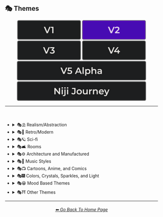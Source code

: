 <h2>🎭 Themes</h2>

<div align="center">

[<img src="/Images/Repo_Parts/Buttons/Version_Buttons/button_version_V1_inactive.webp?raw=true" alt="MidJourney V1" height="64" />](/Pages/MJ_V1/Style_Pages/Sphere/Themes.md)
[<img src="/Images/Repo_Parts/Buttons/Version_Buttons/button_version_V2_active.webp?raw=true" alt="MidJourney V2" height="64" />](/Pages/MJ_V2/Style_Pages/Sphere/Themes.md)
[<img src="/Images/Repo_Parts/Buttons/Version_Buttons/button_version_V3_inactive.webp?raw=true" alt="MidJourney V3" height="64" />](/Pages/MJ_V3/Style_Pages/Sphere/Themes.md)
[<img src="/Images/Repo_Parts/Buttons/Version_Buttons/button_version_V4_inactive.webp?raw=true" alt="MidJourney V4" height="64" />](/Pages/MJ_V4/Style_Pages/Just_The_Style/Themes.md)
<br>
[<img src="/Images/Repo_Parts/Buttons/Version_Buttons/button_version_V5_Alpha_inactive_half.webp?raw=true" alt="MidJourney V5" height="64" />](/Pages/MJ_V5/Style_Pages/Just_The_Style/Themes.md)
[<img src="/Images/Repo_Parts/Buttons/Version_Buttons/button_version_niji_inactive_half.webp?raw=true" alt="Niji Journey" height="64" />](/Pages/Niji_Journey/Style_Pages/Themes.md)

</div>

<hr>
<br>


- <details><summary>🎭⛱ Realism/Abstraction</summary><p><div align="center">

	| Realistic | Hyperrealistic | Hyper Real |
	| :-: | :-: | :-: |
	| <img src="/Images/MJ_V2/MidJourney_Styles_(sphere)/sphere_realistic.webp?raw=true" width="256" /> | <img src="/Images/MJ_V2/MidJourney_Styles_(sphere)/sphere_hyperrealistic.webp?raw=true" width="256" /> | <img src="/Images/MJ_V2/MidJourney_Styles_(sphere)/Wave_10/sphere_Hyper_Real.webp?raw=true" width="256" /> |
	
	<br>

	| Photorealistic | Photorealism |
	| :-: | :-: |
	| <img src="/Images/MJ_V2/MidJourney_Styles_(sphere)/sphere_Photorealistic.webp?raw=true" width="256" /> | <img src="/Images/MJ_V2/MidJourney_Styles_(sphere)/Wave_14/sphere_Photorealism.webp?raw=true" width="256" /> |

	<br>
	
	| Realism | Magic Realism | Fantastic Realism |
	| :-: | :-: | :-: |
	| <img src="/Images/MJ_V2/MidJourney_Styles_(sphere)/sphere_realism.webp?raw=true" width="256" /> | <img src="/Images/MJ_V2/MidJourney_Styles_(sphere)/sphere_magicrealism.webp?raw=true" width="256" /> | <img src="/Images/MJ_V2/MidJourney_Styles_(sphere)/sphere_fantasticrealism.webp?raw=true" width="256" />  |

	<br>

	| Classical Realism | New Realism | Contemporary Realism |
	| :-: | :-: | :-: |
	| <img src="/Images/MJ_V2/MidJourney_Styles_(sphere)/sphere_classicalrealism.webp?raw=true" width="256" /> | <img src="/Images/MJ_V2/MidJourney_Styles_(sphere)/sphere_newrealism.webp?raw=true" width="256" /> | <img src="/Images/MJ_V2/MidJourney_Styles_(sphere)/sphere_contemporaryrealism.webp?raw=true" width="256" /> |
	
	<br>

	| Surreal | Surrealism | Unrealistic |
	| :-: | :-: | :-: |
	| <img src="/Images/MJ_V2/MidJourney_Styles_(sphere)/sphere_surreal.webp?raw=true" width="256" /> | <img src="/Images/MJ_V2/MidJourney_Styles_(sphere)/sphere_surrealism.webp?raw=true" width="256" /> | <img src="/Images/MJ_V2/MidJourney_Styles_(sphere)/Wave_12/sphere_Unrealistic.webp?raw=true" width="256" /> |
	
	<br>

	| Non-Fiction | Fiction | Science Fiction |
	| :-: | :-: | :-: |
	| <img src="/Images/MJ_V2/MidJourney_Styles_(sphere)/sphere_Non-Fiction.webp?raw=true" width="256" /> | <img src="/Images/MJ_V2/MidJourney_Styles_(sphere)/sphere_Fiction.webp?raw=true" width="256" /> | <img src="/Images/MJ_V2/MidJourney_Styles_(sphere)/sphere_Science_Fiction.webp?raw=true" width="256" /> |

	<br>

	| Imagined | Imaginative | Imagination |
	| :-: | :-: | :-: |
	| <img src="/Images/MJ_V2/MidJourney_Styles_(sphere)/sphere_Imagined.webp?raw=true" width="256" /> | <img src="/Images/MJ_V2/MidJourney_Styles_(sphere)/sphere_Imaginative.webp?raw=true" width="256" /> | <img src="/Images/MJ_V2/MidJourney_Styles_(sphere)/sphere_Imagination.webp?raw=true" width="256" /> |
	
	<br>

	| Dreamlike | Dreamy | Fever-Dream |
	| :-: | :-: | :-: |
	| <img src="/Images/MJ_V2/MidJourney_Styles_(sphere)/sphere_dreamlike.webp?raw=true" width="256" /> | <img src="/Images/MJ_V2/MidJourney_Styles_(sphere)/Wave_9/sphere_Dreamy.webp?raw=true" width="256" /> | <img src="/Images/MJ_V2/MidJourney_Styles_(sphere)/Wave_10/sphere_Fever-Dream.webp?raw=true" width="256" /> |

	<br>

	| Dreampunk | Daydreampunk |
	| :-: | :-: |
	| <img src="/Images/MJ_V2/MidJourney_Styles_(sphere)/sphere_Dreampunk.webp?raw=true" width="256" /> | <img src="/Images/MJ_V2/MidJourney_Styles_(sphere)/sphere_Daydreampunk.webp?raw=true" width="256" /> |

	<br>
	
	| Dreamcore | Weirdcore |
	| :-: | :-: |
	| <img src="/Images/MJ_V2/MidJourney_Styles_(sphere)/sphere_Dreamcore.webp?raw=true" width="256" /> | <img src="/Images/MJ_V2/MidJourney_Styles_(sphere)/sphere_Weirdcore.webp?raw=true" width="256" /> |
	
	<br>
	
	| Worldly | Otherworldly | Unworldly |
	| :-: | :-: | :-: |
	| <img src="/Images/MJ_V2/MidJourney_Styles_(sphere)/Wave_12/sphere_Worldly.webp?raw=true" width="256" /> | <img src="/Images/MJ_V2/MidJourney_Styles_(sphere)/sphere_otherworldly.webp?raw=true" width="256" /> | <img src="/Images/MJ_V2/MidJourney_Styles_(sphere)/Wave_9/sphere_Unworldly.webp?raw=true" width="256" /> |
	
	<br>

	| From Another Realm | Wonderland |
	| :-: | :-: |
	| <img src="/Images/MJ_V2/MidJourney_Styles_(sphere)/Wave_9/sphere_From_Another_Realm.webp?raw=true" width="256" /> | <img src="/Images/MJ_V2/MidJourney_Styles_(sphere)/Wave_12/sphere_Wonderland.webp?raw=true" width="256" /> |
	
	<br>

	| Lucid | Ethereal | Ethereality |
	| :-: | :-: | :-: |
	| <img src="/Images/MJ_V2/MidJourney_Styles_(sphere)/sphere_lucid.webp?raw=true" width="256" /> | <img src="/Images/MJ_V2/MidJourney_Styles_(sphere)/sphere_ethereal.webp?raw=true" width="256" /> | <img src="/Images/MJ_V2/MidJourney_Styles_(sphere)/sphere_Ethereality.webp?raw=true" width="256" /> |
	
	<br>
	
	| Anemoiacore | Déjà vu |
	| :-: | :-: |
	| <img src="/Images/MJ_V2/MidJourney_Styles_(sphere)/Wave_9/sphere_Anemoiacore.webp?raw=true" width="256" /> | <img src="/Images/MJ_V2/MidJourney_Styles_(sphere)/Wave_10/sphere_Deja_vu.webp?raw=true" width="256" /> |

	<br>

	| Abstract | Abstraction | Lyrical Abstraction |
	| :-: | :-: | :-: |
	| <img src="/Images/MJ_V2/MidJourney_Styles_(sphere)/sphere_abstract.webp?raw=true" width="256" /> | <img src="/Images/MJ_V2/MidJourney_Styles_(sphere)/sphere_abstraction.webp?raw=true" width="256" /> | <img src="/Images/MJ_V2/MidJourney_Styles_(sphere)/sphere_lyricalabstraction.webp?raw=true" width="256" /> |
	
	<br>
	
	| Fantasy | Ethereal Fantasy | Dark Fantasy |
	| :-: | :-: | :-: |
	| <img src="/Images/MJ_V2/MidJourney_Styles_(sphere)/sphere_Fantasy.webp?raw=true" width="256" /> | <img src="/Images/MJ_V2/MidJourney_Styles_(sphere)/sphere_Ethereal_Fantasy.webp?raw=true" width="256" /> | <img src="/Images/MJ_V2/MidJourney_Styles_(sphere)/sphere_Dark_Fantasy.webp?raw=true" width="256" /> |
	
	<br>

	| Fantasy Map |
	| :-: |
	| <img src="/Images/MJ_V2/MidJourney_Styles_(sphere)/Wave_10/sphere_Fantasy_Map.webp?raw=true" width="256" /> |

	<br>
	
	| Illusion | Impossible | Nonsense |
	| :-: | :-: | :-: |
	| <img src="/Images/MJ_V2/MidJourney_Styles_(sphere)/sphere_illusion.webp?raw=true" width="256" /> | <img src="/Images/MJ_V2/MidJourney_Styles_(sphere)/sphere_Impossible.webp?raw=true" width="256" /> | <img src="/Images/MJ_V2/MidJourney_Styles_(sphere)/Wave_9/sphere_Nonsense.webp?raw=true" width="256" /> |

	<br>

	| Immaterial | Intangible |
	| :-: | :-: |
	| <img src="/Images/MJ_V2/MidJourney_Styles_(sphere)/Wave_9/sphere_Immaterial.webp?raw=true" width="256" /> | <img src="/Images/MJ_V2/MidJourney_Styles_(sphere)/Wave_13/sphere_Intangible.webp?raw=true" width="256" /> |

  </div></p></details>



- <details><summary>🎭💾 Retro/Modern</summary><p><div align="center">

	| Retro | Retrowave |
	| :-: | :-: |
	| <img src="/Images/MJ_V2/MidJourney_Styles_(sphere)/sphere_retro.webp?raw=true" width="256" /> | <img src="/Images/MJ_V2/MidJourney_Styles_(sphere)/sphere_retrowave.webp?raw=true" width="256" /> |
	
	<br>
		
	| Nostalgiacore | Nostalgia |
	| :-: |	:-: |
	| <img src="/Images/MJ_V2/MidJourney_Styles_(sphere)/sphere_Nostalgiacore.webp?raw=true" width="256" /> | <img src="/Images/MJ_V2/MidJourney_Styles_(sphere)/Wave_10/sphere_Nostalgia.webp?raw=true" width="256" /> |

	<br>

	| Vintage | Antique |
	| :-: | :-: |
	| <img src="/Images/MJ_V2/MidJourney_Styles_(sphere)/sphere_vintage.webp?raw=true" width="256" /> | <img src="/Images/MJ_V2/MidJourney_Styles_(sphere)/sphere_Antique.webp?raw=true" width="256" /> |

	<br>

	| Cyberpunk | Postcyberpunk |
	| :-: | :-: |
	| <img src="/Images/MJ_V2/MidJourney_Styles_(sphere)/sphere_cyberpunk.webp?raw=true" width="256" /> | <img src="/Images/MJ_V2/MidJourney_Styles_(sphere)/sphere_postcyberpunk.webp?raw=true" width="256" /> |
	
	<br>

	| Atompunk | Nanopunk |
	| :-: | :-: |
	| <img src="/Images/MJ_V2/MidJourney_Styles_(sphere)/sphere_atompunk.webp?raw=true" width="256" /> | <img src="/Images/MJ_V2/MidJourney_Styles_(sphere)/sphere_nanopunk.webp?raw=true" width="256" /> |

	<br>

	| Raypunk | Rollerwave |
	| :-: | :-: |
	| <img src="/Images/MJ_V2/MidJourney_Styles_(sphere)/sphere_raypunk.webp?raw=true" width="256" /> | <img src="/Images/MJ_V2/MidJourney_Styles_(sphere)/Wave_10/sphere_Rollerwave.webp?raw=true" width="256" /> |

	<br>

	| Rustic | Rusticcore | Rococopunk |
	| :-: | :-: | :-: |
	| <img src="/Images/MJ_V2/MidJourney_Styles_(sphere)/Wave_9/sphere_Rustic.webp?raw=true" width="256" /> | <img src="/Images/MJ_V2/MidJourney_Styles_(sphere)/sphere_Rusticcore.webp?raw=true" width="256" /> | <img src="/Images/MJ_V2/MidJourney_Styles_(sphere)/sphere_rococopunk.webp?raw=true" width="256" /> |

	<br>
	
	| Pre-Historic | Historic | Prehistoricore |
	| :-: | :-: | :-: |
	| <img src="/Images/MJ_V2/MidJourney_Styles_(sphere)/Wave_11/sphere_Pre-Historic.webp?raw=true" width="256" /> | <img src="/Images/MJ_V2/MidJourney_Styles_(sphere)/Wave_11/sphere_Historic.webp?raw=true" width="256" /> | <img src="/Images/MJ_V2/MidJourney_Styles_(sphere)/Wave_9/sphere_Prehistoricore.webp?raw=true" width="256" /> |

	<br>

	| Jurassic | Ice Age | Wild West |
	| :-: | :-: | :-: |
	| <img src="/Images/MJ_V2/MidJourney_Styles_(sphere)/Wave_11/sphere_Jurassic.webp?raw=true" width="256" /> | <img src="/Images/MJ_V2/MidJourney_Styles_(sphere)/Wave_11/sphere_Ice_Age.webp?raw=true" width="256" /> | <img src="/Images/MJ_V2/MidJourney_Styles_(sphere)/Wave_11/sphere_Wild_West.webp?raw=true" width="256" /> |
	
	<br>

	| Modern | Modernismo |
	| :-: | :-: |
	| <img src="/Images/MJ_V2/MidJourney_Styles_(sphere)/sphere_modern.webp?raw=true" width="256" /> | <img src="/Images/MJ_V2/MidJourney_Styles_(sphere)/sphere_modernismo.webp?raw=true" width="256" /> |

	<br>
	
	| Futuristic | Futurism | Future Funk |
	| :-: | :-: | :-: |
	| <img src="/Images/MJ_V2/MidJourney_Styles_(sphere)/sphere_futuristic.webp?raw=true" width="256" /> | <img src="/Images/MJ_V2/MidJourney_Styles_(sphere)/sphere_futurism.webp?raw=true" width="256" /> | <img src="/Images/MJ_V2/MidJourney_Styles_(sphere)/sphere_FutureFunk.webp?raw=true" width="256" /> |
	
	<br>
	
	| Retro-Futurism | Cassette Futurism | Afrofuturist |
	| :-: | :-: | :-: |
	| <img src="/Images/MJ_V2/MidJourney_Styles_(sphere)/sphere_Retro-futurism.webp?raw=true" width="256" /> | <img src="/Images/MJ_V2/MidJourney_Styles_(sphere)/sphere_cassettefuturism.webp?raw=true" width="256" /> | <img src="/Images/MJ_V2/MidJourney_Styles_(sphere)/sphere_Afrofuturist.webp?raw=true" width="256" /> |

  </div></p></details>



- <details><summary>🎭🪐 Sci-fi</summary><p><div align="center">

	| Sci-fi | Alchemy |
	| :-: | :-: |
	| <img src="/Images/MJ_V2/MidJourney_Styles_(sphere)/sphere_Sci-fi.webp?raw=true" width="256" /> | <img src="/Images/MJ_V2/MidJourney_Styles_(sphere)/Wave_14/sphere_Alchemy.webp?raw=true" width="256" /> |
	
	<br>

	| Terrestrial | Extraterrestrial | Alien |
	| :-: | :-: | :-: |
	| <img src="/Images/MJ_V2/MidJourney_Styles_(sphere)/Wave_12/sphere_Terrestrial.webp?raw=true" width="256" /> | <img src="/Images/MJ_V2/MidJourney_Styles_(sphere)/Wave_10/sphere_Extraterrestrial.webp?raw=true" width="256" /> | <img src="/Images/MJ_V2/MidJourney_Styles_(sphere)/Wave_11/sphere_Alien.webp?raw=true" width="256" /> |

	<br>
	
	| Invaded | Invasion |
	| :-: | :-: |
	| <img src="/Images/MJ_V2/MidJourney_Styles_(sphere)/Wave_14/sphere_Invaded.webp?raw=true" width="256" /> | <img src="/Images/MJ_V2/MidJourney_Styles_(sphere)/Wave_14/sphere_Invasion.webp?raw=true" width="256" /> |
	
	<br>

	| Aurora | Aurorae | Auroracore |
	| :-: | :-: | :-: |
	| <img src="/Images/MJ_V2/MidJourney_Styles_(sphere)/sphere_Aurora.webp?raw=true" width="256" /> | <img src="/Images/MJ_V2/MidJourney_Styles_(sphere)/sphere_Aurorae.webp?raw=true" width="256" /> | <img src="/Images/MJ_V2/MidJourney_Styles_(sphere)/sphere_Auroracore.webp?raw=true" width="256" /> |

	<br>
	
	| Magic | Magical | Magicpunk |
	| :-: | :-: | :-: |
	| <img src="/Images/MJ_V2/MidJourney_Styles_(sphere)/sphere_magic.webp?raw=true" width="256" /> | <img src="/Images/MJ_V2/MidJourney_Styles_(sphere)/sphere_Magical.webp?raw=true" width="256" /> | <img src="/Images/MJ_V2/MidJourney_Styles_(sphere)/sphere_Magicpunk.webp?raw=true" width="256" /> |

	<br>
	
	| Spell |
	| :-: |
	| <img src="/Images/MJ_V2/MidJourney_Styles_(sphere)/sphere_Spell.webp?raw=true" width="256" /> |

	<br>

	| Mystic | Mystical |
	| :-: | :-: |
	| <img src="/Images/MJ_V2/MidJourney_Styles_(sphere)/Wave_9/sphere_Mystic.webp?raw=true" width="256" /> | <img src="/Images/MJ_V2/MidJourney_Styles_(sphere)/sphere_Mystical.webp?raw=true" width="256" /> |

	<br>

	| Psychic | Metaphysical |
	| :-: | :-: |
	| <img src="/Images/MJ_V2/MidJourney_Styles_(sphere)/sphere_Psychic.webp?raw=true" width="256" /> 	| <img src="/Images/MJ_V2/MidJourney_Styles_(sphere)/Wave_9/sphere_Metaphysical.webp?raw=true" width="256" /> |

	<br>

	| UFO | Lightsaber |
	| :-: | :-: |
	| <img src="/Images/MJ_V2/MidJourney_Styles_(sphere)/Wave_12/sphere_UFO.webp?raw=true" width="256" /> | <img src="/Images/MJ_V2/MidJourney_Styles_(sphere)/Wave_12/sphere_Lightsaber.webp?raw=true" width="256" /> |

	<br>

	| Aetherpunk | Decopunk |
	| :-: | :-: |
	| <img src="/Images/MJ_V2/MidJourney_Styles_(sphere)/Wave_9/sphere_Aetherpunk.webp?raw=true" width="256" /> | <img src="/Images/MJ_V2/MidJourney_Styles_(sphere)/sphere_decopunk.webp?raw=true" width="256" /> |

	<br>

	| Dracopunk | Dragoncore | Unicorncore |
	| :-: | :-: | :-: |
	| <img src="/Images/MJ_V2/MidJourney_Styles_(sphere)/Wave_10/sphere_Dracopunk.webp?raw=true" width="256" /> | <img src="/Images/MJ_V2/MidJourney_Styles_(sphere)/Wave_9/sphere_Dragoncore.webp?raw=true" width="256" /> | <img src="/Images/MJ_V2/MidJourney_Styles_(sphere)/Wave_9/sphere_Unicorncore.webp?raw=true" width="256" /> |

	<br>

	| Fairycore | Fairy Folk | Spriggancore |
	| :-: | :-: | :-: |
	| <img src="/Images/MJ_V2/MidJourney_Styles_(sphere)/sphere_Fairycore.webp?raw=true" width="256" /> | <img src="/Images/MJ_V2/MidJourney_Styles_(sphere)/Wave_10/sphere_Fairy_Folk.webp?raw=true" width="256" /> | <img src="/Images/MJ_V2/MidJourney_Styles_(sphere)/Wave_10/sphere_Spriggancore.webp?raw=true" width="256" /> |

	<br>

	| Angelcore | Supernatural |
	| :-: | :-: |
	| <img src="/Images/MJ_V2/MidJourney_Styles_(sphere)/sphere_Angelcore.webp?raw=true" width="256" /> | <img src="/Images/MJ_V2/MidJourney_Styles_(sphere)/Wave_11/sphere_Supernatural.webp?raw=true" width="256" /> |

	<br>

	| Cryptidcore | Ghostcore | Spiritcore |
	| :-: | :-: | :-: |
	| <img src="/Images/MJ_V2/MidJourney_Styles_(sphere)/Wave_10/sphere_Cryptidcore.webp?raw=true" width="256" /> | <img src="/Images/MJ_V2/MidJourney_Styles_(sphere)/Wave_10/sphere_Ghostcore.webp?raw=true" width="256" /> | <img src="/Images/MJ_V2/MidJourney_Styles_(sphere)/Wave_10/sphere_Spiritcore.webp?raw=true" width="256" /> |
	
	<br>
	
	| Cypernoir | Goblincore | Rangercore |
	| :-: | :-: | :-: |
	| <img src="/Images/MJ_V2/MidJourney_Styles_(sphere)/sphere_cypernoir.webp?raw=true" width="256" /> | <img src="/Images/MJ_V2/MidJourney_Styles_(sphere)/Wave_10/sphere_Goblincore.webp?raw=true" width="256" /> | <img src="/Images/MJ_V2/MidJourney_Styles_(sphere)/Wave_10/sphere_Rangercore.webp?raw=true" width="256" /> |
	
	<br>

	| Witchcore | Wizardcore | Magewave |
	| :-: | :-: | :-: |
	| <img src="/Images/MJ_V2/MidJourney_Styles_(sphere)/Wave_9/sphere_Witchcore.webp?raw=true" width="256" /> | <img src="/Images/MJ_V2/MidJourney_Styles_(sphere)/Wave_9/sphere_Wizardcore.webp?raw=true" width="256" /> | <img src="/Images/MJ_V2/MidJourney_Styles_(sphere)/Wave_10/sphere_Magewave.webp?raw=true" width="256" /> |

	<br>

	| Mythpunk |
	| :-: |
	| <img src="/Images/MJ_V2/MidJourney_Styles_(sphere)/Wave_10/sphere_Mythpunk.webp?raw=true" width="256" /> |

	<br>
	
	| Illuminati |
	| :-: |
	| <img src="/Images/MJ_V2/MidJourney_Styles_(sphere)/Wave_10/sphere_Illuminati.webp?raw=true" width="256" /> |

  </div></p></details>


- <details><summary>🎭🛋 Rooms</summary><p><div align="center">

	| Room |
	| :-: |
	| <img src="/Images/MJ_V2/MidJourney_Styles_(sphere)/Wave_9/sphere_Room.webp?raw=true" width="256" /> |

	<br>

	| Inside | Internal |
	| :-: | :-: |
	| <img src="/Images/MJ_V2/MidJourney_Styles_(sphere)/Wave_12/sphere_Inside.webp?raw=true" width="256" /> | <img src="/Images/MJ_V2/MidJourney_Styles_(sphere)/sphere_Internal.webp?raw=true" width="256" /> |

	<br>

	| Outside | External |
	| :-: | :-: |
	| <img src="/Images/MJ_V2/MidJourney_Styles_(sphere)/Wave_12/sphere_Outside.webp?raw=true" width="256" /> | <img src="/Images/MJ_V2/MidJourney_Styles_(sphere)/sphere_External.webp?raw=true" width="256" /> |

	<br>

	| Hotel Room | Apartment |
	| :-: | :-: |
	| <img src="/Images/MJ_V2/MidJourney_Styles_(sphere)/Wave_14/sphere_Hotel_Room.webp?raw=true" width="256" /> | <img src="/Images/MJ_V2/MidJourney_Styles_(sphere)/Wave_14/sphere_Apartment.webp?raw=true" width="256" /> |

	<br>
	
	| Labyrinth |
	| :-: |
	| <img src="/Images/MJ_V2/MidJourney_Styles_(sphere)/Wave_12/sphere_Labyrinth.webp?raw=true" width="256" /> |

	<br>

	| Living Room | Lounge |
	| :-: | :-: |
	| <img src="/Images/MJ_V2/MidJourney_Styles_(sphere)/Wave_11/sphere_Living_Room.webp?raw=true" width="256" /> | <img src="/Images/MJ_V2/MidJourney_Styles_(sphere)/Wave_11/sphere_Lounge.webp?raw=true" width="256" /> |

	<br>

	| Den | Front Room |
	| :-: | :-: |
	| <img src="/Images/MJ_V2/MidJourney_Styles_(sphere)/Wave_11/sphere_Den.webp?raw=true" width="256" /> | <img src="/Images/MJ_V2/MidJourney_Styles_(sphere)/Wave_11/sphere_Front_Room.webp?raw=true" width="256" /> |

	<br>

	| Dining Room | Kitchen |
	| :-: | :-: |
	| <img src="/Images/MJ_V2/MidJourney_Styles_(sphere)/Wave_11/sphere_Dining_Room.webp?raw=true" width="256" /> | <img src="/Images/MJ_V2/MidJourney_Styles_(sphere)/Wave_11/sphere_Kitchen.webp?raw=true" width="256" /> |

	<br>

	| Bedroom | Guest Room | Bathroom |
	| :-: | :-: | :-: |
	| <img src="/Images/MJ_V2/MidJourney_Styles_(sphere)/Wave_11/sphere_Bedroom.webp?raw=true" width="256" /> | <img src="/Images/MJ_V2/MidJourney_Styles_(sphere)/Wave_11/sphere_Guest_Room.webp?raw=true" width="256" /> | <img src="/Images/MJ_V2/MidJourney_Styles_(sphere)/Wave_11/sphere_Bathroom.webp?raw=true" width="256" /> |

	<br>

	| Hallway | Passageway |
	| :-: | :-: |
	| <img src="/Images/MJ_V2/MidJourney_Styles_(sphere)/Wave_11/sphere_Hallway.webp?raw=true" width="256" /> | <img src="/Images/MJ_V2/MidJourney_Styles_(sphere)/Wave_11/sphere_Passageway.webp?raw=true" width="256" /> |

	<br>

	| Greenhouse | Atrium |
	| :-: | :-: |
	| <img src="/Images/MJ_V2/MidJourney_Styles_(sphere)/Wave_11/sphere_Greenhouse.webp?raw=true" width="256" /> | <img src="/Images/MJ_V2/MidJourney_Styles_(sphere)/Wave_11/sphere_Atrium.webp?raw=true" width="256" /> |

	<br>

	| Conservatory | Sun-Room |
	| :-: | :-: |
	| <img src="/Images/MJ_V2/MidJourney_Styles_(sphere)/Wave_11/sphere_Conservatory.webp?raw=true" width="256" /> | <img src="/Images/MJ_V2/MidJourney_Styles_(sphere)/Wave_11/sphere_Sun-Room.webp?raw=true" width="256" /> |

	<br>

	| Study | Library |
	| :-: | :-: |
	| <img src="/Images/MJ_V2/MidJourney_Styles_(sphere)/Wave_11/sphere_Study.webp?raw=true" width="256" /> | <img src="/Images/MJ_V2/MidJourney_Styles_(sphere)/Wave_11/sphere_Library.webp?raw=true" width="256" /> |

	<br>

	| Office | Home-Office |
	| :-: | :-: |
	| <img src="/Images/MJ_V2/MidJourney_Styles_(sphere)/Wave_11/sphere_Office.webp?raw=true" width="256" /> | <img src="/Images/MJ_V2/MidJourney_Styles_(sphere)/Wave_11/sphere_Home-Office.webp?raw=true" width="256" /> |

	<br>

	| Attic | Crawlspace |
	| :-: | :-: |
	| <img src="/Images/MJ_V2/MidJourney_Styles_(sphere)/Wave_11/sphere_Attic.webp?raw=true" width="256" /> | <img src="/Images/MJ_V2/MidJourney_Styles_(sphere)/Wave_11/sphere_Crawlspace.webp?raw=true" width="256" /> |

	<br>

	| Basement | Cellar | Wine-Cellar |
	| :-: | :-: | :-: |
	| <img src="/Images/MJ_V2/MidJourney_Styles_(sphere)/Wave_11/sphere_Basement.webp?raw=true" width="256" /> | <img src="/Images/MJ_V2/MidJourney_Styles_(sphere)/Wave_12/sphere_Cellar.webp?raw=true" width="256" /> | <img src="/Images/MJ_V2/MidJourney_Styles_(sphere)/Wave_11/sphere_Wine-Cellar.webp?raw=true" width="256" /> |

	<br>

	| Rooftop | Underground |
	| :-: | :-: |
	| <img src="/Images/MJ_V2/MidJourney_Styles_(sphere)/Wave_12/sphere_Rooftop.webp?raw=true" width="256" /> | <img src="/Images/MJ_V2/MidJourney_Styles_(sphere)/Wave_12/sphere_Underground.webp?raw=true" width="256" /> |

	<br>

	| Storage Room | Closet |
	| :-: | :-: |
	| <img src="/Images/MJ_V2/MidJourney_Styles_(sphere)/Wave_11/sphere_Storage_Room.webp?raw=true" width="256" /> | <img src="/Images/MJ_V2/MidJourney_Styles_(sphere)/Wave_11/sphere_Closet.webp?raw=true" width="256" /> |

	<br>

	| Laundry Room | Utility Room | Mud-Room |
	| :-: | :-: | :-: |
	| <img src="/Images/MJ_V2/MidJourney_Styles_(sphere)/Wave_11/sphere_Laundry_Room.webp?raw=true" width="256" /> | <img src="/Images/MJ_V2/MidJourney_Styles_(sphere)/Wave_11/sphere_Utility_Room.webp?raw=true" width="256" /> | <img src="/Images/MJ_V2/MidJourney_Styles_(sphere)/Wave_11/sphere_Mud-Room.webp?raw=true" width="256" /> |

	<br>

	| Garage | Shed |
	| :-: | :-: |
	| <img src="/Images/MJ_V2/MidJourney_Styles_(sphere)/Wave_11/sphere_Garage.webp?raw=true" width="256" /> | <img src="/Images/MJ_V2/MidJourney_Styles_(sphere)/Wave_11/sphere_Shed.webp?raw=true" width="256" /> |

	<br>

	| Porch | Balcony |
	| :-: | :-: |
	| <img src="/Images/MJ_V2/MidJourney_Styles_(sphere)/Wave_11/sphere_Porch.webp?raw=true" width="256" /> | <img src="/Images/MJ_V2/MidJourney_Styles_(sphere)/Wave_11/sphere_Balcony.webp?raw=true" width="256" /> |

	<br>

	| Game Room | Home Theater | Gym Room |
	| :-: | :-: | :-: |
	| <img src="/Images/MJ_V2/MidJourney_Styles_(sphere)/Wave_11/sphere_Game_Room.webp?raw=true" width="256" /> | <img src="/Images/MJ_V2/MidJourney_Styles_(sphere)/Wave_11/sphere_Home_Theater.webp?raw=true" width="256" /> | <img src="/Images/MJ_V2/MidJourney_Styles_(sphere)/Wave_11/sphere_Gym_Room.webp?raw=true" width="256" /> |

	<br>

	| Nursery | Prayer Room |
	| :-: | :-: |
	| <img src="/Images/MJ_V2/MidJourney_Styles_(sphere)/Wave_11/sphere_Nursery.webp?raw=true" width="256" /> | <img src="/Images/MJ_V2/MidJourney_Styles_(sphere)/Wave_11/sphere_Prayer_Room.webp?raw=true" width="256" /> |

  </div></p></details>


- <details><summary>🎭⚙ Architecture and Manufactured</summary><p><div align="center">

    | Cityscape | Architecture | Balinese Architecture |
	| :-: | :-: | :-: |
	| <img src="/Images/MJ_V2/MidJourney_Styles_(sphere)/sphere_Cityscape.webp?raw=true" width="256" /> | <img src="/Images/MJ_V2/MidJourney_Styles_(sphere)/sphere_Architecture.webp?raw=true" width="256" /> | <img src="/Images/MJ_V2/MidJourney_Styles_(sphere)/sphere_Balinese_Architecture.webp?raw=true" width="256" /> |
		
	<br>

	| Structure | Structural | Scaffolding |
	| :-: | :-: | :-: |
	| <img src="/Images/MJ_V2/MidJourney_Styles_(sphere)/Wave_13/sphere_Structure.webp?raw=true" width="256" /> | <img src="/Images/MJ_V2/MidJourney_Styles_(sphere)/Wave_13/sphere_Structural.webp?raw=true" width="256" /> | <img src="/Images/MJ_V2/MidJourney_Styles_(sphere)/sphere_Scaffolding.webp?raw=true" width="256" /> |
	
	<br>

	| Manufactured | Makeshift |
	| :-: | :-: |
	| <img src="/Images/MJ_V2/MidJourney_Styles_(sphere)/Wave_13/sphere_Manufactured.webp?raw=true" width="256" /> | <img src="/Images/MJ_V2/MidJourney_Styles_(sphere)/sphere_Makeshift.webp?raw=true" width="256" /> |

	<br>
	
	| Bronzepunk | Steelpunk | Clockpunk |
	| :-: | :-: | :-: |
	| <img src="/Images/MJ_V2/MidJourney_Styles_(sphere)/sphere_bronzepunk.webp?raw=true" width="256" /> | <img src="/Images/MJ_V2/MidJourney_Styles_(sphere)/Wave_9/sphere_Steelpunk.webp?raw=true" width="256" /> | <img src="/Images/MJ_V2/MidJourney_Styles_(sphere)/sphere_clockpunk.webp?raw=true" width="256" /> 
	
	<br>
	
	| Steampunk | Dieselpunk | Gadgetpunk |
	| :-: | :-: | :-: |
	| <img src="/Images/MJ_V2/MidJourney_Styles_(sphere)/sphere_steampunk.webp?raw=true" width="256" /> | <img src="/Images/MJ_V2/MidJourney_Styles_(sphere)/sphere_dieselpunk.webp?raw=true" width="256" /> | <img src="/Images/MJ_V2/MidJourney_Styles_(sphere)/Wave_9/sphere_Gadgetpunk.webp?raw=true" width="256" /> |

	<br>

	| Funhouse | Toyland | Carnival |
	| :-: | :-: | :-: |
	| <img src="/Images/MJ_V2/MidJourney_Styles_(sphere)/sphere_Funhouse.webp?raw=true" width="256" /> | <img src="/Images/MJ_V2/MidJourney_Styles_(sphere)/sphere_Toyland.webp?raw=true" width="256" /> | <img src="/Images/MJ_V2/MidJourney_Styles_(sphere)/sphere_Carnival.webp?raw=true" width="256" /> |
	
	<br>

	| Salvagepunk | Silkpunk | Sandalpunk |
	| :-: | :-: | :-: |
	| <img src="/Images/MJ_V2/MidJourney_Styles_(sphere)/Wave_10/sphere_Salvagepunk.webp?raw=true" width="256" /> | <img src="/Images/MJ_V2/MidJourney_Styles_(sphere)/Wave_10/sphere_Silkpunk.webp?raw=true" width="256" /> | <img src="/Images/MJ_V2/MidJourney_Styles_(sphere)/Wave_10/sphere_Sandalpunk.webp?raw=true" width="256" /> |

	<br>

	| Swordpunk | Cassettepunk | Formicapunk |
	| :-: | :-: | :-: |
	| <img src="/Images/MJ_V2/MidJourney_Styles_(sphere)/Wave_9/sphere_Swordpunk.webp?raw=true" width="256" /> | <img src="/Images/MJ_V2/MidJourney_Styles_(sphere)/sphere_cassettepunk.webp?raw=true" width="256" /> | <img src="/Images/MJ_V2/MidJourney_Styles_(sphere)/sphere_formicapunk.webp?raw=true" width="256" /> |

	<br>

	| Brutalism | Sphinx | Ziggurat |
	| :-: | :-: | :-: |
	| <img src="/Images/MJ_V2/MidJourney_Styles_(sphere)/sphere_brutalism.webp?raw=true" width="256" /> | <img src="/Images/MJ_V2/MidJourney_Styles_(sphere)/Wave_12/sphere_Sphinx.webp?raw=true" width="256" /> | <img src="/Images/MJ_V2/MidJourney_Styles_(sphere)/Wave_14/sphere_Ziggurat.webp?raw=true" width="256" /> |

	<br>

	| Industrial Design | Googie |
	| :-: | :-: |
	| <img src="/Images/MJ_V2/MidJourney_Styles_(sphere)/sphere_IndustrialDesign.webp?raw=true" width="256" /> | <img src="/Images/MJ_V2/MidJourney_Styles_(sphere)/Wave_11/sphere_Googie.webp?raw=true" width="256" /> |

	<br>

	| Shack | Property | Company |
	| :-: | :-: | :-: |
	| <img src="/Images/MJ_V2/MidJourney_Styles_(sphere)/Wave_14/sphere_Shack.webp?raw=true" width="256" /> | <img src="/Images/MJ_V2/MidJourney_Styles_(sphere)/Wave_13/sphere_Property.webp?raw=true" width="256" /> | <img src="/Images/MJ_V2/MidJourney_Styles_(sphere)/Wave_13/sphere_Company.webp?raw=true" width="256" /> |
	
	<br>

    | Playground | Poolcore |
	| :-: | :-: |
	| <img src="/Images/MJ_V2/MidJourney_Styles_(sphere)/sphere_Playground.webp?raw=true" width="256" /> | <img src="/Images/MJ_V2/MidJourney_Styles_(sphere)/Wave_10/sphere_Poolcore.webp?raw=true" width="256" /> |

    <br>

    | Labcore | Nuclear |
	| :-: | :-: |
	| <img src="/Images/MJ_V2/MidJourney_Styles_(sphere)/Wave_9/sphere_Labcore.webp?raw=true" width="256" /> | <img src="/Images/MJ_V2/MidJourney_Styles_(sphere)/sphere_Nuclear.webp?raw=true" width="256" /> |

    <br>

	| Machine | Submachine | Machinescape |
	| :-: | :-: | :-: |
	| <img src="/Images/MJ_V2/MidJourney_Styles_(sphere)/sphere_Machine.webp?raw=true" width="256" /> | <img src="/Images/MJ_V2/MidJourney_Styles_(sphere)/Wave_11/sphere_Submachine.webp?raw=true" width="256" /> | <img src="/Images/MJ_V2/MidJourney_Styles_(sphere)/sphere_Machinescape.webp?raw=true" width="256" /> |

	<br>

	| Robotic | Cyborgism | Autonomous |
	| :-: | :-: | :-: |
	| <img src="/Images/MJ_V2/MidJourney_Styles_(sphere)/Wave_10/sphere_Robotic.webp?raw=true" width="256" /> | <img src="/Images/MJ_V2/MidJourney_Styles_(sphere)/sphere_Cyborgism.webp?raw=true" width="256" /> | <img src="/Images/MJ_V2/MidJourney_Styles_(sphere)/sphere_Autonomous.webp?raw=true" width="256" /> |
	
	<br>

	| Legopunk | Legogearpunk |
	| :-: | :-: |
	| <img src="/Images/MJ_V2/MidJourney_Styles_(sphere)/sphere_Legopunk.webp?raw=true" width="256" /> | <img src="/Images/MJ_V2/MidJourney_Styles_(sphere)/sphere_Legogearpunk.webp?raw=true" width="256" /> |

	<br>

	| Tinkercore | Craftcore |
	| :-: | :-: |
	| <img src="/Images/MJ_V2/MidJourney_Styles_(sphere)/sphere_Tinkercore.webp?raw=true" width="256" /> | <img src="/Images/MJ_V2/MidJourney_Styles_(sphere)/Wave_10/sphere_Craftcore.webp?raw=true" width="256" /> |

    <br>

    | Stimwave | Wormcore |
	| :-: | :-: |
	| <img src="/Images/MJ_V2/MidJourney_Styles_(sphere)/Wave_10/sphere_Stimwave.webp?raw=true" width="256" /> | <img src="/Images/MJ_V2/MidJourney_Styles_(sphere)/Wave_10/sphere_Wormcore.webp?raw=true" width="256" /> |

	<br>

    | Barbiecore | Dollcore | Sanriocore |
	| :-: | :-: | :-: |
	| <img src="/Images/MJ_V2/MidJourney_Styles_(sphere)/Wave_10/sphere_Barbiecore.webp?raw=true" width="256" /> | <img src="/Images/MJ_V2/MidJourney_Styles_(sphere)/Wave_10/sphere_Dollcore.webp?raw=true" width="256" /> | <img src="/Images/MJ_V2/MidJourney_Styles_(sphere)/Wave_10/sphere_Sanriocore.webp?raw=true" width="256" /> |

	<br>
	
	| Palewave | Normcore |
	| :-: | :-: |
	| <img src="/Images/MJ_V2/MidJourney_Styles_(sphere)/Wave_10/sphere_Palewave.webp?raw=true" width="256" /> | <img src="/Images/MJ_V2/MidJourney_Styles_(sphere)/Wave_10/sphere_Normcore.webp?raw=true" width="256" /> |

	<br>
	
	| Bombacore | Thriftcore |
	| :-: | :-: |
	| <img src="/Images/MJ_V2/MidJourney_Styles_(sphere)/Wave_10/sphere_Bombacore.webp?raw=true" width="256" /> | <img src="/Images/MJ_V2/MidJourney_Styles_(sphere)/Wave_10/sphere_Thriftcore.webp?raw=true" width="256" /> |

	<br>

	| Dollpunk |
	| :-: |
	| <img src="/Images/MJ_V2/MidJourney_Styles_(sphere)/sphere_dollpunk.webp?raw=true" width="256" /> |

  </div></p></details>


- <details><summary>🎭🎵 Music Styles</summary><p><div align="center">

	| Music | Musical | Musical Notation |
	| :-: | :-: | :-: |
	| <img src="/Images/MJ_V2/MidJourney_Styles_(sphere)/Wave_13/sphere_Music.webp?raw=true" width="256" /> | <img src="/Images/MJ_V2/MidJourney_Styles_(sphere)/Wave_11/sphere_Musical.webp?raw=true" width="256" /> | <img src="/Images/MJ_V2/MidJourney_Styles_(sphere)/Wave_11/sphere_Musical_Notation.webp?raw=true" width="256" /> |
	
	<br>
	
	| Funky | Groovy | Disco |
	| :-: | :-: | :-: |
	| <img src="/Images/MJ_V2/MidJourney_Styles_(sphere)/sphere_Funky.webp?raw=true" width="256" /> | <img src="/Images/MJ_V2/MidJourney_Styles_(sphere)/sphere_Groovy.webp?raw=true" width="256" /> | <img src="/Images/MJ_V2/MidJourney_Styles_(sphere)/sphere_Disco.webp?raw=true" width="256" /> |
	
	<br>
	
	| Punk | Post-Punk | Folk Punk |
	| :-: | :-: | :-: |
	| <img src="/Images/MJ_V2/MidJourney_Styles_(sphere)/Wave_9/sphere_Punk.webp?raw=true" width="256" /> | <img src="/Images/MJ_V2/MidJourney_Styles_(sphere)/Wave_9/sphere_Post-Punk.webp?raw=true" width="256" /> | <img src="/Images/MJ_V2/MidJourney_Styles_(sphere)/Wave_10/sphere_Folk_Punk.webp?raw=true" width="256" /> |

	<br>

	| Hip-Hop | Rave |
	| :-: | :-: |
	| <img src="/Images/MJ_V2/MidJourney_Styles_(sphere)/sphere_Hip-Hop.webp?raw=true" width="256" /> | <img src="/Images/MJ_V2/MidJourney_Styles_(sphere)/Wave_12/sphere_Rave.webp?raw=true" width="256" /> |
	
	<br>

    | Vaporwave | Synthwave | Chillwave |
	| :-: | :-: | :-: |
	| <img src="/Images/MJ_V2/MidJourney_Styles_(sphere)/sphere_vaporwave.webp?raw=true" width="256" /> | <img src="/Images/MJ_V2/MidJourney_Styles_(sphere)/sphere_synthwave.webp?raw=true" width="256" /> | <img src="/Images/MJ_V2/MidJourney_Styles_(sphere)/sphere_Chillwave.webp?raw=true" width="256" /> |
	
	<br>

	| Hypnagogic Pop | Hyperpop | K-Pop |
	| :-: | :-: | :-: |
	| <img src="/Images/MJ_V2/MidJourney_Styles_(sphere)/sphere_HypnagogicPop.webp?raw=true" width="256" /> | <img src="/Images/MJ_V2/MidJourney_Styles_(sphere)/sphere_Hyperpop.webp?raw=true" width="256" /> | <img src="/Images/MJ_V2/MidJourney_Styles_(sphere)/sphere_K-Pop.webp?raw=true" width="256" /> |
	
	<br>

    | Techno | Mallsoft |
	| :-: | :-: |
	| <img src="/Images/MJ_V2/MidJourney_Styles_(sphere)/sphere_Techno.webp?raw=true" width="256" /> | <img src="/Images/MJ_V2/MidJourney_Styles_(sphere)/sphere_Mallsoft.webp?raw=true" width="256" /> |

    <br>

    | Tenwave | Bardcore | Breakcore |
	| :-: | :-: | :-: |
	| <img src="/Images/MJ_V2/MidJourney_Styles_(sphere)/Wave_10/sphere_Tenwave.webp?raw=true" width="256" /> | <img src="/Images/MJ_V2/MidJourney_Styles_(sphere)/Wave_10/sphere_Bardcore.webp?raw=true" width="256" /> | <img src="/Images/MJ_V2/MidJourney_Styles_(sphere)/Wave_10/sphere_Breakcore.webp?raw=true" width="256" /> |

	<br>
	
	| Cargopunk |
	| :-: |
	| <img src="/Images/MJ_V2/MidJourney_Styles_(sphere)/Wave_10/sphere_Cargopunk.webp?raw=true" width="256" /> |

	<br>
	
	| Shpongle | In The Style of Shpongle |
	| :-: | :-: |
	| <img src="/Images/MJ_V2/MidJourney_Styles_(sphere)/sphere_Shpongle.webp?raw=true" width="256" /> | <img src="/Images/MJ_V2/MidJourney_Styles_(sphere)/sphere_inTheStyleofShpongle.webp?raw=true" width="256" /> |

  </div></p></details>


- <details><summary>🎭📺 Cartoons, Anime, and Comics</summary><p><div align="center">

	| Cartoon | Marvel Comics |
	| :-: | :-: |
	| <img src="/Images/MJ_V2/MidJourney_Styles_(sphere)/sphere_Cartoon.webp?raw=true" width="256" /> | <img src="/Images/MJ_V2/MidJourney_Styles_(sphere)/sphere_MarvelComics.webp?raw=true" width="256" /> |

	<br>
	
	| Anime | Animecore | Manga |
	| :-: | :-: | :-: |
	| <img src="/Images/MJ_V2/MidJourney_Styles_(sphere)/sphere_anime.webp?raw=true" width="256" /> | <img src="/Images/MJ_V2/MidJourney_Styles_(sphere)/Wave_9/sphere_Animecore.webp?raw=true" width="256" /> | <img src="/Images/MJ_V2/MidJourney_Styles_(sphere)/Wave_13/sphere_Manga.webp?raw=true" width="256" /> |

	<br>

	| Kawaii |
	| :-: |
	| <img src="/Images/MJ_V2/MidJourney_Styles_(sphere)/Wave_9/sphere_Kawaii.webp?raw=true" width="256" /> |

  </div></p></details>


- <details><summary>🎭🎆 Colors, Crystals, Sparkles, and Light</summary><p><div align="center">

	| Crystalcore | Sparklecore |
	| :-: | :-: |
	| <img src="/Images/MJ_V2/MidJourney_Styles_(sphere)/sphere_Crystalcore.webp" width="256" /> | <img src="/Images/MJ_V2/MidJourney_Styles_(sphere)/sphere_Sparklecore.webp?raw=true" width="256" /> |

	<br>

	| Rainbowcore | Pastelwave | Pastelpunk |
	| :-: | :-: | :-: |
	| <img src="/Images/MJ_V2/MidJourney_Styles_(sphere)/sphere_Rainbowcore.webp?raw=true" width="256" /> | <img src="/Images/MJ_V2/MidJourney_Styles_(sphere)/sphere_Pastelwave.webp?raw=true" width="256" /> | <img src="/Images/MJ_V2/MidJourney_Styles_(sphere)/sphere_Pastelpunk.webp?raw=true" width="256" /> |

	<br>

	| Glowwave | Glo-Fi | Neonpunk |
	| :-: | :-: | :-: |
	| <img src="/Images/MJ_V2/MidJourney_Styles_(sphere)/sphere_Glowwave.webp?raw=true" width="256" /> | <img src="/Images/MJ_V2/MidJourney_Styles_(sphere)/sphere_Glo-Fi.webp?raw=true" width="256" /> | <img src="/Images/MJ_V2/MidJourney_Styles_(sphere)/sphere_Neonpunk.webp?raw=true" width="256" /> |
	
	<br>
	
	| Lightcore |
	| :-: |
	| <img src="/Images/MJ_V2/MidJourney_Styles_(sphere)/Wave_9/sphere_Lightcore.webp?raw=true" width="256" /> |
	
	<br>
	
	| Fractalpunk |
	| :-: |
	| <img src="/Images/MJ_V2/MidJourney_Styles_(sphere)/sphere_Fractalpunk.webp?raw=true" width="256" /> |

  </div></p></details>


- <details><summary>🎭😁 Mood Based Themes</summary><p><div align="center">

	| Warmcore | Lovecore |
	| :-: | :-: |
	| <img src="/Images/MJ_V2/MidJourney_Styles_(sphere)/Wave_10/sphere_Warmcore.webp?raw=true" width="256" /> | <img src="/Images/MJ_V2/MidJourney_Styles_(sphere)/Wave_10/sphere_Lovecore.webp?raw=true" width="256" /> |

	<br>
	
	| Happycore | Smilecore |
	| :-: | :-: |
	| <img src="/Images/MJ_V2/MidJourney_Styles_(sphere)/Wave_10/sphere_Happycore.webp?raw=true" width="256" /> | <img src="/Images/MJ_V2/MidJourney_Styles_(sphere)/Wave_10/sphere_Smilecore.webp?raw=true" width="256" /> |

	<br>
	
	| Gloomcore | Dullcore |
	| :-: | :-: |
	| <img src="/Images/MJ_V2/MidJourney_Styles_(sphere)/Wave_10/sphere_Gloomcore.webp?raw=true" width="256" /> | <img src="/Images/MJ_V2/MidJourney_Styles_(sphere)/Wave_10/sphere_Dullcore.webp?raw=true" width="256" /> |

	<br>
	
	| Dazecore | Sleepycore |
	| :-: | :-: |
	| <img src="/Images/MJ_V2/MidJourney_Styles_(sphere)/Wave_10/sphere_Dazecore.webp?raw=true" width="256" /> | <img src="/Images/MJ_V2/MidJourney_Styles_(sphere)/Wave_10/sphere_Sleepycore.webp?raw=true" width="256" /> |

  </div></p></details>


- <details><summary>🎭⛩ Other Themes</summary><p><div align="center">

	| Dark Aesthetic |
	| :-: |
	| <img src="/Images/MJ_V2/MidJourney_Styles_(sphere)/sphere_Dark_Aesthetic.webp?raw=true" width="256" /> |
	
	<br>

	| Gourmet |
	| :-: |
	| <img src="/Images/MJ_V2/MidJourney_Styles_(sphere)/Wave_11/sphere_Gourmet.webp?raw=true" width="256" /> |

	<br>
	
	| Archetype |
	| :-: |
	| <img src="/Images/MJ_V2/MidJourney_Styles_(sphere)/sphere_Archetype.webp?raw=true" width="256" /> |

	<br>
		
	| Cleancore | Safetycore |
	| :-: | :-: |
	| <img src="/Images/MJ_V2/MidJourney_Styles_(sphere)/Wave_10/sphere_Cleancore.webp?raw=true" width="256" /> | <img src="/Images/MJ_V2/MidJourney_Styles_(sphere)/Wave_10/sphere_Safetycore.webp?raw=true" width="256" /> |

	<br>

	| Academia |
	| :-: |
	| <img src="/Images/MJ_V2/MidJourney_Styles_(sphere)/Wave_10/sphere_Academia.webp?raw=true" width="256" /> |

	<br>

	| Tinycore | Miniaturecore | Miniature World |
	| :-: | :-: | :-: |
	| <img src="/Images/MJ_V2/MidJourney_Styles_(sphere)/sphere_Tinycore.webp?raw=true" width="256" /> | <img src="/Images/MJ_V2/MidJourney_Styles_(sphere)/Wave_9/sphere_Miniaturecore.webp?raw=true" width="256" /> | <img src="/Images/MJ_V2/MidJourney_Styles_(sphere)/Wave_10/sphere_Miniature_World.webp?raw=true" width="256" /> |

	<br>
	
	| Honeycore | Jamcore |
	| :-: | :-: |
	| <img src="/Images/MJ_V2/MidJourney_Styles_(sphere)/Wave_10/sphere_Honeycore.webp?raw=true" width="256" /> | <img src="/Images/MJ_V2/MidJourney_Styles_(sphere)/Wave_10/sphere_Jamcore.webp?raw=true" width="256" /> |

	<br>
	
	| Infinitywave | Infinitycore | Infinitypunk |
	| :-: | :-: | :-: |
	| <img src="/Images/MJ_V2/MidJourney_Styles_(sphere)/sphere_Infinitywave.webp?raw=true" width="256" /> | <img src="/Images/MJ_V2/MidJourney_Styles_(sphere)/sphere_Infinitycore.webp?raw=true" width="256" /> | <img src="/Images/MJ_V2/MidJourney_Styles_(sphere)/sphere_Infinitypunk.webp?raw=true" width="256" /> |
	
	<br>

	| MLG | Materialisimo | Slimepunk |
	| :-: | :-: | :-: |
	| <img src="/Images/MJ_V2/MidJourney_Styles_(sphere)/sphere_MLG.webp?raw=true" width="256" /> | <img src="/Images/MJ_V2/MidJourney_Styles_(sphere)/sphere_materialisimo.webp?raw=true" width="256" /> | <img src="/Images/MJ_V2/MidJourney_Styles_(sphere)/Wave_10/sphere_Slimepunk.webp?raw=true" width="256" /> |

	<br>
	
	| Cuberpunk |
	| :-: |
	| <img src="/Images/MJ_V2/MidJourney_Styles_(sphere)/sphere_cuberpunk.webp?raw=true" width="256" /> |

	<br>
	
	| Piwave | Fibonacciwave | Misterboombasicsuperfantasticwave |
	| :-: | :-: | :-: |
	| <img src="/Images/MJ_V2/MidJourney_Styles_(sphere)/sphere_Piwave.webp?raw=true" width="256" /> | <img src="/Images/MJ_V2/MidJourney_Styles_(sphere)/sphere_Fibonacciwave.webp?raw=true" width="256" /> | <img src="/Images/MJ_V2/MidJourney_Styles_(sphere)/sphere_Misterboombasicsuperfantasticwave.webp?raw=true" width="256" /> |

  </div></p></details>


<hr><!--------------->
<div align="center">
<h6><a href="/README.md">⬅ Go Back To Home Page</a></h6>
</div>
